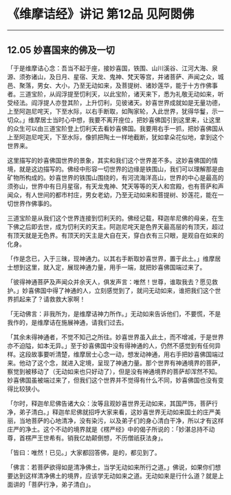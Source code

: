 # 《维摩诘经》讲记 第12品 见阿閦佛

------

## 12.05 妙喜国来的佛及一切

「于是维摩诘心念：吾当不起于座，接妙喜国，铁围、山川溪谷、江河大海、泉源、须弥诸山，及日月、星宿、天龙、鬼神、梵天等宫，并诸菩萨、声闻之众，城邑、聚落，男女、大小，乃至无动如来，及菩提树、诸妙莲华，能于十方作佛事者。三道宝阶，从阎浮提至忉利天，以此宝阶，诸天来下，悉为礼敬无动如来，听受经法。阎浮提人亦登其阶，上升忉利，见彼诸天。妙喜世界成就如是无量功德，上至阿迦尼咤天，下至水际，以右手断取，如陶家轮，入此世界，犹得华鬘，示一切众。」维摩居士当时心中想，我要不离开座位，把妙喜佛国引到这里来，让这里的众生可以由三道宝阶登上忉利天去看妙喜佛国。我要用右手一抓，把妙喜佛国从上至阿迦尼咤天，下至水际，像抓把陶土一样地截断，犹如拿朵花似地，拿到这个世界来。

这里描写的妙喜佛国世界的景象，其实和我们这个世界差不多。这妙喜佛国的情境，就是这边描写的。佛经中形容一切世界的边缘是铁围山，我们可以理解那是由矿物所构成的。妙喜世界的铁围山围绕的，有河流海洋高山，世界的中心是最高的须弥山，世界中有日月星宿，有天龙鬼神、梵天等等的天人和宫殿，也有菩萨和声闻众，有人世间的都市村庄，男女老幼，乃至无动如来和菩提树、妙莲花，能在一切世界作佛事的。

三道宝阶是从我们这个世界连接到忉利天的。佛经记载，释迦牟尼佛的母亲，在生下佛之后即去世，成为忉利天的天主。阿迦尼咤天是色界天最高层的有顶天，超过有顶天就是无色界。有顶天的天主是大自在天，穿白衣有三只眼，是观自在如来的化身。

「作是念已，入于三昧，现神通力。以其右手断取妙喜世界，置于此土。」维摩居士想到这里，就入定，展现神通力量，用手一端，就把妙喜佛国端过来了。

「彼得神通菩萨及声闻众并余天人，俱发声言：唯然！世尊，谁取我去？愿见救护。」妙喜佛国中得了神通的人，立刻感觉到了，就问无动如来，谁把我们这个世界抓起来了？请救救大家啊！

「无动佛言：非我所为，是维摩诘神力所作。」无动如来告诉他们，不要慌，不是我作的，是维摩诘在施展神通，请我们过去。

「其余未得神通者，不觉不知己之所往。妙喜世界虽入此土，而不增减，于是世界亦不迫隘，如本无异。」至于妙喜佛国中没有得神通的人，仍然不感觉到有任何异样。这段故事要听清楚，维摩居士心念一动，想发动神通，用右手把妙喜佛国端过来。他动了这个念，就进入定境，呈现了神通力量。那个世界有神通境界的菩萨，察觉到被移动了（无动如来也只好动了），但是没有神通境界的菩萨却浑然不知。妙喜佛国虽被端过来了，但我们这个世界并不觉得有什么不同，妙喜佛国也没有变得比较狭小。

「尔时，释迦牟尼佛告诸大众：汝等且观妙喜世界无动如来，其国严饰，菩萨行净，弟子清白。」释迦牟尼佛就招呼大家来看，这妙喜世界无动如来国土的庄严美丽，当地菩萨的心地清净，没有染污，以及弟子们的身心清白干净，所以才有这样庄严的净土。这个不动的境界就是《楞严经》中的偈子所说的：「妙湛总持不动尊，首楞严王世希有。销我亿劫颠倒想，不历僧祇获法身」。

「皆曰：唯然！已见。」大家都回答佛，是的，都见到了。

「佛言：若菩萨欲得如是清净佛土，当学无动如来所行之道。」佛说，如果你们想要达到这样清净佛土的境界，应该学无动如来之道。无动如来是行什么道？就是上面讲的「菩萨行净，弟子清白」。

